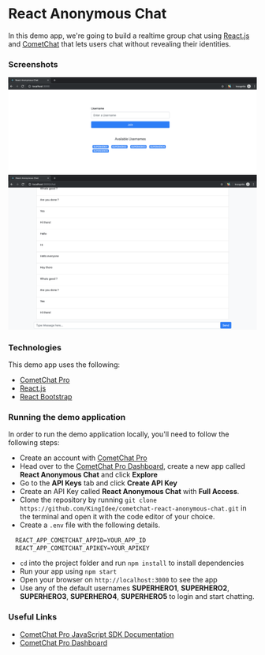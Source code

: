 # React Anonymous Chat

In this demo app, we're going to build a realtime group chat using [React.js](https://reactjs.org/) and [CometChat](https://cometchat.com) that lets users chat without revealing their identities.

### Screenshots

![Login Page](screenshots/login.png)
![Chat Page](screenshots/chat.png)

### Technologies

This demo app uses the following:
 - [CometChat Pro](https://cometchat.com)
 - [React.js](https://reactjs.org/)
 - [React Bootstrap ](https://react-bootstrap.github.io/)

### Running the demo application

In order to run the demo application locally, you'll need to follow the following steps:

- Create an account with [CometChat Pro](https://cometchat.com)
- Head over to the [CometChat Pro Dashboard](https://app.cometchat.com/#/apps), create a new app called **React Anonymous Chat** and click **Explore**
- Go to the **API Keys** tab and click **Create API Key** 
- Create an API Key called **React Anonymous Chat** with **Full Access**.
- Clone the repository by running `git clone https://github.com/KingIdee/cometchat-react-anonymous-chat.git` in the terminal and open it with the code editor of your choice.
- Create a `.env` file with the following details.
```
  REACT_APP_COMETCHAT_APPID=YOUR_APP_ID
  REACT_APP_COMETCHAT_APIKEY=YOUR_APIKEY
```
  
- `cd` into the project folder and run `npm install` to install dependencies
- Run your app using `npm start`
- Open your browser on `http://localhost:3000` to see the app
- Use any of the default usernames **SUPERHERO1**, **SUPERHERO2**, **SUPERHERO3**, **SUPERHERO4**, **SUPERHERO5** to login and start chatting.

### Useful Links

- [CometChat Pro JavaScript SDK Documentation](https://prodocs.cometchat.com/docs/js-quick-start)
- [CometChat Pro Dashboard](https://app.cometchat.com/#/apps)


